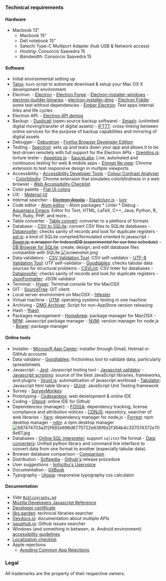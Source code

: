 ### Technical requirements

#### Hardware
   - Macbook 13"
	 - Macbook 15"
	 - Dell notebook 15"
	 - Satechi Type-C Multiport Adapter (hub USB & Network access)
	 - _Hosting_: Consorcio Saavedra 15
	 - _Bandwidth_: Consorcio Saavedra 15

#### Software
  - Initial environmental setting up
  - [Talus](https://github.com/juanbrujo/Talus): `bash` script to automate download & setup your Mac OS X development environment
  - Electron:
        - [Electron](https://electronjs.org/)
        - [Electron Forge](https://www.electronforge.io/)
        - [Electron-installer-windows](https://github.com/electron-userland/electron-installer-windows)
        - [electron-builder-binaries](https://github.com/electron-userland/electron-builder-binaries)
        - [electron-installer-dmg](https://github.com/electron-userland/electron-installer-dmg)
        - [Electron Fiddle](https://www.electronjs.org/fiddle): some test without dependencies
        - [Ember Electron](https://ember-electron.js.org/): Test apps internal links and life cycles
  - Electron API:
        - [Electron API demos](https://github.com/electron/electron-api-demos/releases/)
  - Backup:
        - [Duplicati](https://www.duplicati.com/) (open-source backup software)
        - [Smash](https://www.fromsmash.com/): (unlimited digital moving/transfer of digital assets)
        - [IFTTT](https://ifttt.com/): cross-linking between online services for the purpose of backup capabilities and mirroring of digital assets
  - Debugger
        - [Debugtron](https://github.com/bytedance/debugtron)
        - [Firefox Browser Developer Edition](https://www.mozilla.org/es-AR/firefox/developer/)
  - Testing
        - [Spectron](http://electronjs.org/spectron): sets up and tears down your app and allows it to be test-driven remotely with full support for the Electron APIs
        - [Gremlins.js](https://github.com/marmelab/gremlins.js): torture tester
        - [Appetize.io](https://appetize.io/)
        - [SauceLabs](https://saucelabs.com/): Live, automated and continuous testing for web & mobile apps
        - [Emmet Re:view](http://re-view.emmet.io/): Chrome extension to test responsive design in multiple viewports
  - Accessibility
        - [Accessibility Developer Tools](https://github.com/GoogleChrome/accessibility-developer-tools)
        - [Colour Contrast Analyser](https://github.com/ThePacielloGroup/CCAe/releases/tag/v1.0.0)
      	- [Colorblindly](https://chrome.google.com/webstore/detail/colorblindly/floniaahmccleoclneebhhmnjgdfijgg): Chrome extension that simulates colorblindness in a web browser
        - [Web Accessibility Checklist](https://a11yproject.com/checklist)
  - Color palette
        - [Flat UI colors](https://flatuicolors.com/)
  - UX:
        - [Material-UI](https://material-ui.com/)
  - Internal searcher:
        - ~~[Electron Algolia](https://github.com/electron/algolia-indices)~~
        - [Elasticlunr.js](https://github.com/weixsong/elasticlunr.js)
        - [lunr](https://github.com/olivernn/lunr.js)
  - Code editor
        - [Atom editor](https://atom.io)
              - Atom packages
                     * Linter
                     * Debug
        - [Aquamacs Emacs](http://aquamacs.org/download-release.shtml): Editor for Text, HTML, LaTeX, C++, Java, Python, R, Perl, Ruby, PHP, and more...
 - Table converter
        - [Table convert](https://tableconvert.com/): converter to a plethora of formats
 - Database: 
        - [CSV to SQLite](https://github.com/isaiahnields/csv-to-sqlite): convert CSV files to SQLite databases
        - [Dataproofer](https://github.com/dataproofer/Dataproofer): checks sanity of records and look for duplicate registers
        - [sql.js](https://github.com/kripken/sql.js): a kind of SQLite compiled/formulated oriented to javascript
        - ~~[Dexie.js](https://dexie.org/): a wrapper for IndexedDB  (_experimental_ for our time schedule)~~
        - [DB Browser for SQLite](https://github.com/sqlitebrowser/sqlitebrowser): create, design, and edit database files compatible with SQLite
        ![screenshot.png](https://bitbucket.org/repo/yprLRxE/images/85065295-screenshot.png)
 - Data validators:
        - [CSV Validation Tool](https://github.com/digital-preservation/csv-validator): CSV self-validator
        - [UTF-8 Validation Tool](https://github.com/digital-preservation/utf8-validator): UTF self-validator
        - [Goodtables](http://try.goodtables.io/): checks tabular data sources for structural problems
        - [CSVLint](http://csvlint.io/): CSV linter for databases
        - [Dataproofer](https://github.com/dataproofer/Dataproofer): checks sanity of records and look for duplicate registers
        - [JsonFormatter](https://jsonformatter.org/json-parser): JSON validator
 - Terminal:
        - [Hyper](https://hyper.is/): Terminal console for the MacOSX
 - GIT
        - [SourceTree](https://www.sourcetreeapp.com/): GIT client
 - Local server environment on MacOSX
        - [httpster](https://github.com/SimbCo/httpster)
 - Virtual machine
        - [UTM](https://github.com/utmapp/UTM): operating systems testing in one machine 
 - Archiving
        - [DMG Archiver](https://github.com/coteditor/DMGArchiver): Script for non-AppStore version releasing
 - Hash
        - [fhash](https://github.com/sunjw/fhash)
 - Packages management
        - [Homebrew](http://brew.sh/): package manager for MacOSX
        - [NPM](https://www.npmjs.com/): Javascript package manager
        - [NVM](https://github.com/nvm-sh/nvm): version manager for node.js
        - [Bower](https://bower.io/): package manager

#### Online tools
 - Installer
         - [Microsoft App Center](https://install.appcenter.ms/): installer through Gmail, Hotmail or GitHub accounts
 - Data validator
         - [Goodtables](https://goodtables.io/): frictionless tool to validate data, particularly spreadsheets
 - Javascript:
        - [Jest](https://jestjs.io/): Javascript testing tool
        - [Javascript validator](https://validatejavascript.com/)
        - [Javascript scripting](https://www.javascripting.com/): source of the best JavaScript libraries, frameworks, and plugins
        - [Grunt.js](https://gruntjs.com/): automatization of javascript workload
        - [Tabulator](http://tabulator.info/): Javascript html table library
        - [QUnit](https://qunitjs.com/): JavaScript Unit Testing framework
 - Survey
        - [SurveyMonkey](https://www.surveymonkey.com/)
 - Prototyping
        - [Codesanbox](https://codesandbox.io/): web development & online IDE
 - Coding
        - [Gitpod](https://gitpod.io/): online IDE for Github
 - Dependencies (manager):
        - [FOSSA](https://fossa.io/): dependency tracking, license compliance and attribution notices
        - [CDNJS](https://cdnjs.com/): repository, searcher of web libraries
        - [Yarn](https://yarnpkg.com): dependency manager for node.js
        - [Forrest](https://github.com/forrest-app/): npm desktop manager
        - [ndm](https://github.com/720kb/ndm): a npm desktop manager
        ![687474703a2f2f692e696d6775722e636f6d2f364b4c337074372e706e67.jpg](https://bitbucket.org/repo/yprLRxE/images/3830680595-687474703a2f2f692e696d6775722e636f6d2f364b4c337074372e706e67.jpg)
- Databases
        - [Online SQL interpreter](http://kripken.github.io/sql.js/GUI/): support `sqlite3` file format
        - [Data converters](http://okfnlabs.org/dataconverters/): Unified python library and command line interface to convert data from one format to another (especially tabular data).
- Browser database comparison
        - [Comparison](http://nolanlawson.github.io/database-comparison/)
- Distribution
        - [Softpedia](https://www.softpedia.com/)
        - [Github's](https://docs.github.com/en/enterprise/2.13/user/articles/creating-releases) release procedure
- User suggestions
        - [Imhicihu's Uservoice](https://imhicihu.uservoice.com/)
- Documentation
        - [GitBook](https://www.gitbook.com/)
- Typography
        - [Utopia](https://utopia.fyi/): responsive typography css calculator

#### Documentation

- _Vide_ [`Bibliography.md`](bibliography.md)
- [Mozilla Developers Javascript Reference](https://developer.mozilla.org/en-US/docs/Web/JavaScript/Reference)
- [Developer certificate](https://developercertificate.org/)
- [libs.garden](https://libs.garden/): technical libraries searcher
- [Devdocs.io](https://devdocs.io/electron): documentation about multiple APIs
- [issuehub.io](http://issuehub.io/): Github issues searcher
- Windows (and something in between, _ie._ Android environment) [accessibility guidelines](https://github.com/Microsoft/WindowsTemplateStudio/blob/dev/docs/accessibility.md)
- [Localization checklist](https://www.transifex.com/resources/website-translation-checklist/)
- Apple rejections
  - [Avoiding Common App Rejections](https://developer.apple.com/app-store/review/#common-app-rejections)

### Legal

All trademarks are the property of their respective owners.




